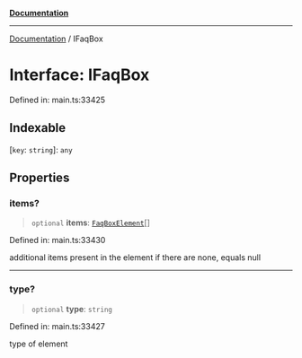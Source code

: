 [**Documentation**](../README.md)

***

[Documentation](../README.md) / IFaqBox

# Interface: IFaqBox

Defined in: main.ts:33425

## Indexable

\[`key`: `string`\]: `any`

## Properties

### items?

> `optional` **items**: [`FaqBoxElement`](../classes/FaqBoxElement.md)[]

Defined in: main.ts:33430

additional items present in the element
if there are none, equals null

***

### type?

> `optional` **type**: `string`

Defined in: main.ts:33427

type of element
